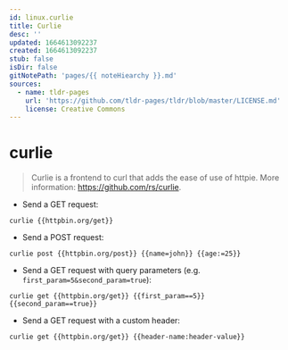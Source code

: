 ```yaml
---
id: linux.curlie
title: Curlie
desc: ''
updated: 1664613092237
created: 1664613092237
stub: false
isDir: false
gitNotePath: 'pages/{{ noteHiearchy }}.md'
sources:
  - name: tldr-pages
    url: 'https://github.com/tldr-pages/tldr/blob/master/LICENSE.md'
    license: Creative Commons
---
```

# curlie

> Curlie is a frontend to curl that adds the ease of use of httpie.
> More information: <https://github.com/rs/curlie>.

- Send a GET request:

`curlie {{httpbin.org/get}}`

- Send a POST request:

`curlie post {{httpbin.org/post}} {{name=john}} {{age:=25}}`

- Send a GET request with query parameters (e.g. `first_param=5&second_param=true`):

`curlie get {{httpbin.org/get}} {{first_param==5}} {{second_param==true}}`

- Send a GET request with a custom header:

`curlie get {{httpbin.org/get}} {{header-name:header-value}}`

